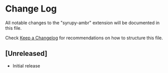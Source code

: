 # Change Log

All notable changes to the "syrupy-ambr" extension will be documented in this file.

Check [Keep a Changelog](http://keepachangelog.com/) for recommendations on how to structure this file.

## [Unreleased]

- Initial release